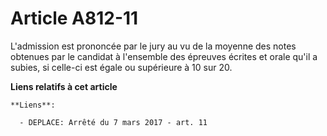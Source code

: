 # Article A812-11

L'admission est prononcée par le jury au vu de la moyenne des notes obtenues par le candidat à l'ensemble des épreuves
écrites et orale qu'il a subies, si celle-ci est égale ou supérieure à 10 sur 20.

**Liens relatifs à cet article**

	**Liens**:

	  - DEPLACE: Arrêté du 7 mars 2017 - art. 11
